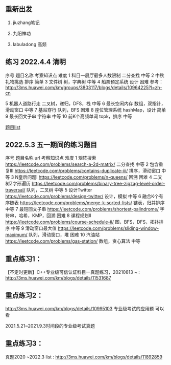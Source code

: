 ## 重新出发

1. jiuzhang笔记
2. 九阳神功
   
4. labuladong  高频






## 练习 2022.4.4 清明

序号	题目名称	考察知识点	难度
1	科目一展厅最多人数限制	二分查找	中等
2	中秋礼物挑选	排序	简单
3	文件树	树，字典树	中等
4	船票预定系统	设计	困难
    参考：http://3ms.huawei.com/km/groups/3803117/blogs/details/10964225?l=zh-cn

5	机器人道路行走	二叉树，递归，DFS，栈	中等
6	最长空闲内存	数组，双指针，滑动窗口	中等
7	基站穿行	队列，BFS	困难
8	座位管理系统	hashMap，设计	简单
9	最长回文子串	字符串	中等
10	前K个高频单词	topk，排序	中等


[题目list](http://3ms.huawei.com/km/groups/3475657/blogs/details/12031931)


## 2022.5.3 五一期间的练习题目

序号	题目名称	url	考察知识点	难度
1	矩阵搜索	https://leetcode.com/problems/search-a-2d-matrix/
二分查找	中等
2	包含重复III	https://leetcode.com/problems/contains-duplicate-iii/
排序，滑动窗口	中等
3	N皇后问题I	https://leetcode.com/problems/n-queens/
回溯	困难
4	二叉树Z字形遍历	https://leetcode.com/problems/binary-tree-zigzag-level-order-traversal/
队列，二叉树	中等
5	设计Twitter	https://leetcode.com/problems/design-twitter/
设计，模拟	中等
6	融合K个有序链表	https://leetcode.com/problems/merge-k-sorted-lists/
链表，归并排序	中等
7	最短回文子串	https://leetcode.com/problems/shortest-palindrome/
字符串，哈希，KMP，回溯	困难
8	课程规划II	https://leetcode.com/problems/course-schedule-ii/
图，BFS，DFS，拓扑排序	中等
9	滑动窗口最大值	https://leetcode.com/problems/sliding-window-maximum/
队列，滑动窗口，堆	困难
10	汽油站	https://leetcode.com/problems/gas-station/
数组，贪心算法	中等


## 重点练习1： 
【不定时更新】C++专业级可信认证科目一真题练习，20210813 ~ : http://3ms.huawei.com/km/blogs/details/11531687

## 重点练习2： 

http://3ms.huawei.com/km/blogs/details/10995103  专业级考试的应用题  可以看

2021.5.21~2021.9.3时间段的专业级考试真题

## 重点练习3：

真题2020 ~2022.3 list : http://3ms.huawei.com/km/blogs/details/11892859



